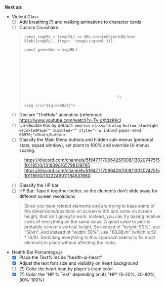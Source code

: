**Next up:**
- Violent Glass
    - [ ] Add breathing(?) and walking animations to character cards
    - [ ] Custom Crosshairs
    > `const svgURL = (svgURL) => URL.createObjectURL(new Blob([svgURL], {type: 'image/svg+xml'}));`
    > 
    > `const greenDot = svgURL(`<svg xmlns="https://www."></svg>`);`
    > 
    > `<img src="${greenDot}">`
    - [ ] Declare "TheHoly" animation (reference: <https://www.youtube.com/watch?v=Ty_cXtdzKKc>)
    - [ ] Un-disable this by default: `<button class="dialog-button blueNight wrinkledPaper" disabled="" style="--wrinkled-paper-seed: 68970;">Shat</button>`
    - [ ] Glassify the Main Menu buttons and hidden sub-menus (personal stats; squad window), set zoom to  100% and override UI menus scaling.
    > https://discord.com/channels/519477170964267008/1302074751510118510/1318390165798129785
    > https://discord.com/channels/519477170964267008/1302074751510118510/1322249011184537660
    - [ ] Glassify the HP bar
    - [ ] HP Bar: Tape it together better, so the elements don't slide away for different screen resolutions
    > Since you have rotated elements and are trying to base some of the dimensions/positions on screen width and some on screen height, that isn't going to work. Instead, you can try basing relative sizes of everything on the same value. A good value to pick is probably screen's vertical height. So instead of "height: 50%", use "50vh". And instead of "width: 50%", use "88.88vh" (which is 50 * 16/9). Switching everything to this approach seems to fix most elements in place without affecting the looks.
- Health Bar Percentage.js
    - [x] Place the Text% inside "health-ui-heart"
    - [x] Adjust the text font size and visibility on heart background
    - [ ] (?) Color the heart icon by player's team color
    - [x] (?) Color the "HP % Text" depending on its "HP" (0-20%, 20-80%, 80%-100%)
